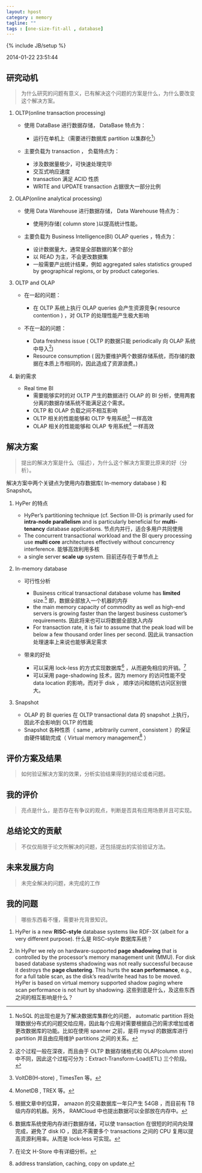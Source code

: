 ```yaml
---
layout: hpost
category : memory
tagline: ""
tags : [one-size-fit-all , database]
---
```

{% include JB/setup %}

2014-01-22 23:51:44
## 研究动机
> 为什么研究的问题有意义，已有解决这个问题的方案是什么，为什么要改变这个解决方案。

1. OLTP(online transaction processing)

    + 使用 DataBase 进行数据存储， DataBase 特点为：
        * 运行在单机上（需要进行数据库 partition 以集群化[^nosql]）

    + 主要负载为 transaction ， 负载特点为：
        * 涉及数据量极少，可快速处理完毕
        * 交互式响应速度
        * transaction 满足 ACID 性质
        * WRITE and UPDATE transaction 占据很大一部分比例

2. OLAP(online analytical processing)

    + 使用 Data Warehouse 进行数据存储， Data Warehouse 特点为：
        * 使用列存储( column store )以提高统计性能。

    + 主要负载为 Business Intelligence(BI) OLAP queries ，特点为：
        * 设计数据量大，通常是全部数据的某个部分
        * 以 READ 为主，不会更改数据集
        * 一般需要产出统计结果，例如 aggregated sales statistics grouped by geographical regions, or by product categories.

3. OLTP and OLAP

    + 在一起的问题：
        * 在 OLTP 系统上执行 OLAP queries 会产生资源竞争( resource contention ) ，对 OLTP 的处理性能产生极大影响

    + 不在一起的问题：
        * Data freshness issue ( OLTP 的数据只能 periodically 向 OLAP 系统中导入[^data_import])
        * Resource consumption ( 因为要维护两个数据存储系统，而存储的数据在本质上市相同的，因此造成了资源浪费。)

4. 新的需求

    + Real time BI
        * 需要能够实时的对 OLTP 产生的数据进行 OLAP 的 BI 分析，使用两套分离的数据存储系统不能满足这个需求。
        * OLTP 和 OLAP 负载之间不相互影响
        * OLTP 相关的性能能够和 OLTP 专用系统[^oltp_system] 一样高效
        * OLAP 相关的性能能够和 OLAP 专用系统[^olap_system] 一样高效

## 解决方案
> 提出的解决方案是什么（描述），为什么这个解决方案要比原来的好（分析）。

解决方案中两个关键点为使用内存数据库( In-memory database ) 和 Snapshot。

1. HyPer 的特点

    + HyPer’s partitioning technique (cf. Section III-D) is primarily used for **intra-node parallelism** and is particularly beneficial for **multi-tenancy** database applications. 节点内并行，适合多用户共同使用
    + The concurrent transactional workload and the BI query processing use **multi core** architectures effectively without concurrency interference. 能够高效利用多核
    + a single server **scale up** system. 目前还存在于单节点上

2. In-memory database

    + 可行性分析
        * Business critical transactional database volume has **limited** size.[^limited_size] 即，数据全部放入一个机器的内存
        * the main memory capacity of commodity as well as high-end servers is growing faster than the largest business customer’s requirements. 因此将来也可以将数据全部放入内存
        * For transaction rate, it is fair to assume that the peak load will be below a few thousand order lines per second. 因此从 transaction 处理速率上来说也能够满足需求

    + 带来的好处
        * 可以采用 lock-less 的方式实现数据库[^lockless] ，从而避免相应的开销。[^lock_overhead]
        * 可以采用 page-shadowing 技术，因为 memory 的访问性能不受 data location 的影响，而对于 disk ， 顺序访问和随机访问区别很大。

3. Snapshot

    + OLAP 的 BI queries 在 OLTP transactional data 的 snapshot 上执行，因此不会影响到 OLTP 的性能
    + Snapshot 各种性质（ same , arbitrarily current , consistent ）的保证由硬件辅助完成（ Virtual memory management[^vmm] ）

## 评价方案及结果
> 如何验证解决方案的效果，分析实验结果得到的结论或者问题。

## 我的评价
> 亮点是什么，是否存在有争议的观点，判断是否具有应用场景并且可实现。

## 总结论文的贡献
> 不仅仅局限于论文所解决的问题，还包括提出的实验验证方法。

## 未来发展方向
> 未完全解决的问题，未完成的工作

## 我的问题
> 哪些东西看不懂，需要补充背景知识。

1. HyPer is a new **RISC-style** database systems like RDF-3X (albeit for a very different purpose). 什么是 RISC-style 数据库系统？

2. In HyPer we rely on hardware-supported **page shadowing** that is controlled by the processor’s memory management unit (MMU). For disk based database systems shadowing was not really successful because it destroys the **page clustering**. This hurts the **scan performance**, e.g., for a full table scan, as the disk’s read/write head has to be moved. HyPer is based on virtual memory supported shadow paging where scan performance is not hurt by shadowing. 这些到底是什么，及这些东西之间的相互影响是什么？



 [^nosql]: NoSQL 的出现也是为了解决数据库集群化的问题， automatic partition 将处理数据分布式的问题交给应用，因此每个应用对需要根据自己的需求增加或者更改数据库的功能。比如在使用 spanner 之前，是将 mysql 的数据库进行 partition 并且由应用维护 partitions 之间的关系。

 [^data_import]: 这个过程一般在深夜，而且由于 OLTP 数据存储格式和 OLAP(column store) 中不同，因此这个过程可分为：Extract-Transform-Load(ETL) 三个阶段。

 [^oltp_system]: VoltDB(H-store) , TimesTen 等。

 [^olap_system]: MonetDB , TREX 等。

 [^limited_size]: 根据文章中的估算， amazon 的交易数据库一年只产生 54GB ，而目前有 TB 级内存的机器。另外， RAMCloud 中也提出数据可以全部放在内存中。

 [^lockless]: 数据库系统使用内存进行数据存储，可以使 transaction 在很短的时间内处理完成，避免了 disk IO ，因此不需要多个 transactions 之间的 CPU 复用以提高资源利用率。从而是 lock-less 可实现。

 [^lock_overhead]: 在论文 H-Store 中有详细分析。


 [^vmm]: address translation, caching, copy on update.
